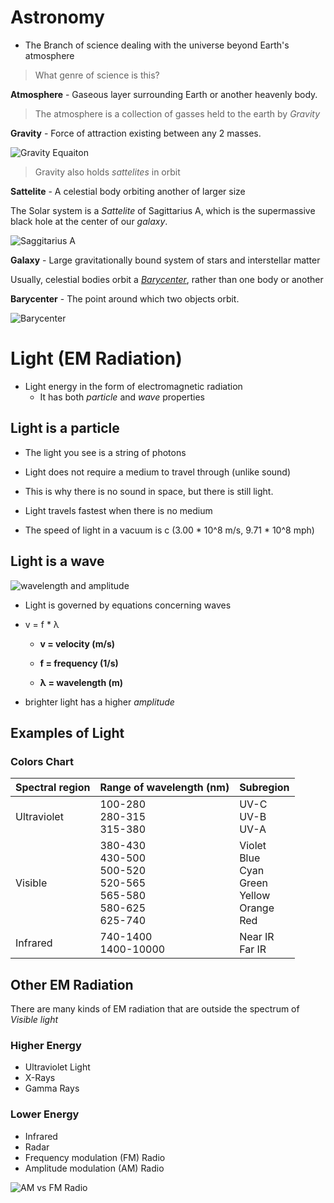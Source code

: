 # Astronomy
- The Branch of science dealing with the universe beyond Earth's atmosphere

> What genre of science is this?

**Atmosphere** \- Gaseous layer surrounding Earth or another heavenly body.

> The atmosphere is a collection of gasses held to the earth by *Gravity*

**Gravity** \- Force of attraction existing between any 2 masses.

![Gravity Equaiton](https://images.fineartamerica.com/images-medium-large-5/newtons-law-of-universal-gravitation-science-photo-library.jpg)


> Gravity also holds *sattelites* in orbit

**Sattelite** \- A celestial body orbiting another of larger size

The Solar system is a *Sattelite* of Sagittarius A, which is the supermassive black hole at the center of our *galaxy*.

![Saggitarius A](https://wikiless.northboot.xyz/media/wikipedia/commons/thumb/9/96/EHT_Saggitarius_A_black_hole.tif/lossy-page1-1200px-EHT_Saggitarius_A_black_hole.tif.jpg)

**Galaxy** \- Large gravitationally bound system of stars and interstellar matter

Usually, celestial bodies orbit a *[Barycenter](https://spaceplace.nasa.gov/barycenter/en/)*, rather than one body or another

**Barycenter** \- The point around which two objects orbit.

![Barycenter](https://spaceplace.nasa.gov/barycenter/en/barycenter.en.png)

# Light (EM Radiation)
- Light energy in the form of electromagnetic radiation
  - It has both *particle* and *wave* properties

## Light is a particle
- The light you see is a string of photons

- Light does not require a medium to travel through (unlike sound)

- This is why there is no sound in space, but there is still light.

- Light travels fastest when there is no medium

- The speed of light in a vacuum is c (3.00 * 10^8 m/s, 9.71 * 10^8 mph)

## Light is a wave

![wavelength and amplitude](https://static.sciencelearn.org.nz/images/images/000/000/061/full/Wave-length-height-and-frequency20150805-30600-ac3hjmedited.png?1625099274)

- Light is governed by equations concerning waves

- v = f * λ
  - **v = velocity (m/s)**

  - **f = frequency (1/s)**

  - **λ = wavelength (m)**

- brighter light has a higher *amplitude*


## Examples of Light

### Colors Chart

| Spectral region | Range of wavelength (nm) | Subregion |
| --- | --- | --- |
| Ultraviolet | 100-280 </br> 280-315  </br> 315-380 | UV-C </br> UV-B </br> UV-A |
Visible | 380-430 </br> 430-500 </br> 500-520 </br> 520-565 </br> 565-580 </br> 580-625 </br> 625-740 | Violet </br> Blue </br> Cyan </br> Green </br> Yellow </br> Orange </br> Red | 
Infrared | 740-1400 </br> 1400-10000 | Near IR </br> Far IR |

## Other EM Radiation
There are many kinds of EM radiation that are outside the spectrum of *Visible light*

### Higher Energy
- Ultraviolet Light
- X-Rays
- Gamma Rays

### Lower Energy
- Infrared
- Radar
- Frequency modulation (FM) Radio
- Amplitude modulation (AM) Radio

![AM vs FM Radio](https://wikiless.org/media/wikipedia/commons/a/a4/Amfm3-en-de.gif)

